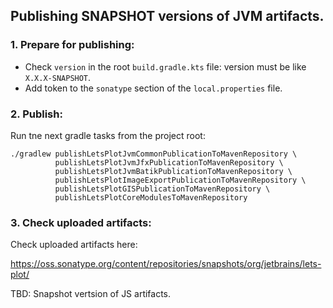 ## Publishing SNAPSHOT versions of JVM artifacts.

### 1. Prepare for publishing:

 - Check `version` in the root `build.gradle.kts` file: version must be like `X.X.X-SNAPSHOT`.
 - Add token to the `sonatype` section of the `local.properties` file.

### 2. Publish:

Run tne next gradle tasks from the project root:

```shell
./gradlew publishLetsPlotJvmCommonPublicationToMavenRepository \
          publishLetsPlotJvmJfxPublicationToMavenRepository \
          publishLetsPlotJvmBatikPublicationToMavenRepository \
          publishLetsPlotImageExportPublicationToMavenRepository \
          publishLetsPlotGISPublicationToMavenRepository \
          publishLetsPlotCoreModulesToMavenRepository
```

### 3. Check uploaded artifacts:

Check uploaded artifacts here:

https://oss.sonatype.org/content/repositories/snapshots/org/jetbrains/lets-plot/
            

TBD: Snapshot vertsion of JS artifacts.